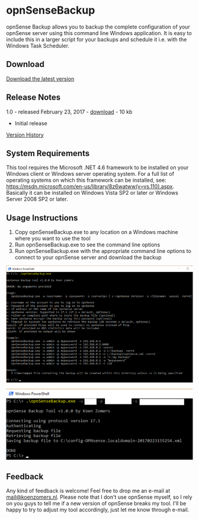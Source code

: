 # opnSenseBackup
opnSense Backup allows you to backup the complete configuration of your opnSense server using this command line Windows application. It is easy to include this in a larger script for your backups and schedule it i.e. with the Windows Task Scheduler.

## Download

[Download the latest version](https://github.com/KoenZomers/opnSenseBackup/raw/master/Releases/opnSenseBackupv1.0.zip)

## Release Notes
 
1.0 - released February 23, 2017 - [download](https://github.com/KoenZomers/opnSenseBackup/raw/master/Releases/opnSenseBackupv1.0.zip) - 10 kb

- Initial release

[Version History](https://github.com/KoenZomers/opnSenseBackup/blob/master/VersionHistory.md)

## System Requirements

This tool requires the Microsoft .NET 4.6 framework to be installed on your Windows client or Windows server operating system. For a full list of operating systems on which this framework can be installed, see: https://msdn.microsoft.com/en-us/library/8z6watww(v=vs.110).aspx. Basically it can be installed on Windows Vista SP2 or later or Windows Server 2008 SP2 or later.

## Usage Instructions

1. Copy opnSenseBackup.exe to any location on a Windows machine where you want to use the tool
2. Run opnSenseBackup.exe to see the command line options
3. Run opnSenseBackup.exe with the appropriate command line options to connect to your opnSense server and download the backup

![](./Documentation/Images/Help.png)

![](./Documentation/Images/SampleExecution.png)

## Feedback

Any kind of feedback is welcome! Feel free to drop me an e-mail at mail@koenzomers.nl. Please note that I don't use opnSense myself, so I rely on you guys to tell me if a new version of opnSense breaks my tool. I'll be happy to try to adjust my tool accordingly, just let me know through e-mail.
